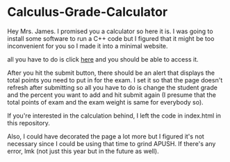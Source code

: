 # Calculus-Grade-Calculator

Hey Mrs. James. I promised you a calculator so here it is. I was going to install some software to run a C++ code but
I figured that it might be too inconvenient for you so I made it into a minimal website. 

all you have to do is click [here](https://ForMrsJames.feiyangtang.repl.co) and you should be able to access it.

After you hit the submit button, there should be an alert that displays the total points you need to put in for the exam. I set it so that the page doesn't refresh after submitting so all you have to do is change the student grade and the percent
you want to add and hit submit again (I presume that the total points of exam and the exam weight is same for everybody so). 

If you're interested in the calculation behind, I left the code in index.html in this repository. 

Also, I could have decorated the page a lot more but I figured it's not necessary since I could be using that time to grind APUSH.
If there's any error, lmk (not just this year but in the future as well).
